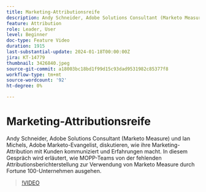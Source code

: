 ```yaml
---
title: Marketing-Attributionsreife
description: Andy Schneider, Adobe Solutions Consultant (Marketo Measure) und Ian Michels, Adobe Marketo-Evangelist, diskutieren, wie ihre Marketing-Attribution mit Kunden kommuniziert und Erfahrungen macht.  In diesem Gespräch wird erläutert, wie MOPP-Teams von der fehlenden Attributionsberichterstellung zur Verwendung von Marketo Measure durch Fortune 100-Unternehmen ausgehen.
feature: Attribution
role: Leader, User
level: Beginner
doc-type: Feature Video
duration: 1915
last-substantial-update: 2024-01-18T00:00:00Z
jira: KT-14779
thumbnail: 3426840.jpeg
source-git-commit: a18003bc18bd1f99d15c93dad9531982c85377f8
workflow-type: tm+mt
source-wordcount: '92'
ht-degree: 0%

---
```



# Marketing-Attributionsreife

Andy Schneider, Adobe Solutions Consultant (Marketo Measure) und Ian Michels, Adobe Marketo-Evangelist, diskutieren, wie ihre Marketing-Attribution mit Kunden kommuniziert und Erfahrungen macht.  In diesem Gespräch wird erläutert, wie MOPP-Teams von der fehlenden Attributionsberichterstellung zur Verwendung von Marketo Measure durch Fortune 100-Unternehmen ausgehen.

>[!VIDEO](https://video.tv.adobe.com/v/3426840/?learn=on)

